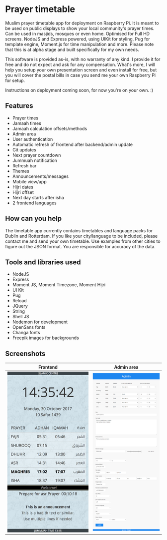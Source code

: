 # Prayer timetable

Muslim prayer timetable app for deployment on Raspberry Pi. It is meant to be used on public displays to show your local community's prayer times. Can be used in masjids, mosques or even home. Optimised for Full HD screens. NodeJS and Express powered, using UIKit for styling, Pug for template engine, Moment.js for time manipulation and more. Please note that this is at alpha stage and built specifically for my own needs.

This software is provided as-is, with no warranty of any kind. I provide it for free and do not expect and ask for any compensation. What's more, I will help you setup your own presentation screen and even install for free, but you will cover the postal bills in case you send me your own Raspberry Pi for setup.

Instructions on deployment coming soon, for now you're on your own. :)

## Features
* Prayer times
* Jamaah times
* Jamaah calculation offsets/methods
* Admin area
* User authentication
* Automatic refresh of frontend after backend/admin update
* Git updates
* Next prayer countdown
* Jummuah notification
* Refresh bar
* Themes
* Announcements/messages
* Mobile view/app
* Hijri dates
* Hijri offset
* Next day starts after isha
* 2 frontend languages

## How can you help
The timetable app currently contains timetables and language packs for Dublin and Rotterdam. If you like your city/language to be included, please contact me and send your own timetable. Use examples from other cities to figure out the JSON format. You are responsible for accuracy of the data.

## Tools and libraries used
* NodeJS
* Express
* Moment JS, Moment Timezone, Moment Hijri
* UI Kit
* Pug
* Reload
* JQuery
* String
* Shell JS
* Nodemon for development
* OpenSans fonts
* Changa fonts
* Freepik images for backgrounds

## Screenshots

Frontend             |  Admin area
:-------------------------:|:-------------------------:
![Frontend](public/screenshots/screenshot1.png)  |  ![Admin area](public/screenshots/screenshot2.png)